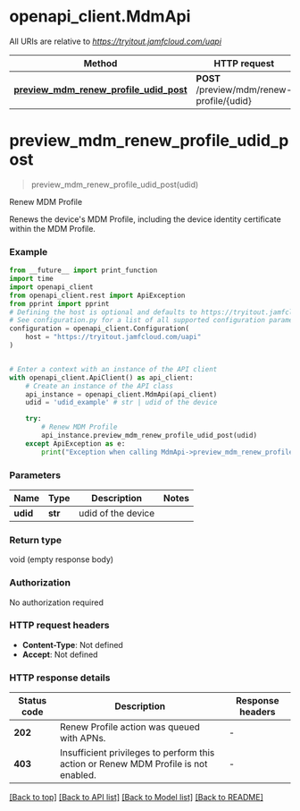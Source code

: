 # openapi_client.MdmApi

All URIs are relative to *https://tryitout.jamfcloud.com/uapi*

Method | HTTP request | Description
------------- | ------------- | -------------
[**preview_mdm_renew_profile_udid_post**](MdmApi.md#preview_mdm_renew_profile_udid_post) | **POST** /preview/mdm/renew-profile/{udid} | Renew MDM Profile 


# **preview_mdm_renew_profile_udid_post**
> preview_mdm_renew_profile_udid_post(udid)

Renew MDM Profile 

Renews the device's MDM Profile, including the device identity certificate within the MDM Profile. 

### Example

```python
from __future__ import print_function
import time
import openapi_client
from openapi_client.rest import ApiException
from pprint import pprint
# Defining the host is optional and defaults to https://tryitout.jamfcloud.com/uapi
# See configuration.py for a list of all supported configuration parameters.
configuration = openapi_client.Configuration(
    host = "https://tryitout.jamfcloud.com/uapi"
)


# Enter a context with an instance of the API client
with openapi_client.ApiClient() as api_client:
    # Create an instance of the API class
    api_instance = openapi_client.MdmApi(api_client)
    udid = 'udid_example' # str | udid of the device

    try:
        # Renew MDM Profile 
        api_instance.preview_mdm_renew_profile_udid_post(udid)
    except ApiException as e:
        print("Exception when calling MdmApi->preview_mdm_renew_profile_udid_post: %s\n" % e)
```

### Parameters

Name | Type | Description  | Notes
------------- | ------------- | ------------- | -------------
 **udid** | **str**| udid of the device | 

### Return type

void (empty response body)

### Authorization

No authorization required

### HTTP request headers

 - **Content-Type**: Not defined
 - **Accept**: Not defined

### HTTP response details
| Status code | Description | Response headers |
|-------------|-------------|------------------|
**202** | Renew Profile action was queued with APNs. |  -  |
**403** | Insufficient privileges to perform this action or Renew MDM Profile is not enabled. |  -  |

[[Back to top]](#) [[Back to API list]](../README.md#documentation-for-api-endpoints) [[Back to Model list]](../README.md#documentation-for-models) [[Back to README]](../README.md)

